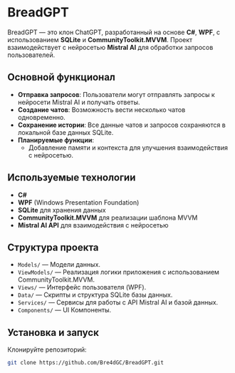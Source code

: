 # BreadGPT

BreadGPT — это клон ChatGPT, разработанный на основе **C#**, **WPF**, с использованием **SQLite** и **CommunityToolkit.MVVM**. Проект взаимодействует с нейросетью **Mistral AI** для обработки запросов пользователей.  

## Основной функционал

- **Отправка запросов**: Пользователи могут отправлять запросы к нейросети Mistral AI и получать ответы.
- **Создание чатов**: Возможность вести несколько чатов одновременно.
- **Сохранение истории**: Все данные чатов и запросов сохраняются в локальной базе данных SQLite.
- **Планируемые функции**: 
  - Добавление памяти и контекста для улучшения взаимодействия с нейросетью.

## Используемые технологии

- **C#**
- **WPF** (Windows Presentation Foundation)
- **SQLite** для хранения данных
- **CommunityToolkit.MVVM** для реализации шаблона MVVM
- **Mistral AI API** для взаимодействия с нейросетью

## Структура проекта

- `Models/` — Модели данных.
- `ViewModels/` — Реализация логики приложения с использованием CommunityToolkit.MVVM.
- `Views/` — Интерфейс пользователя (WPF).
- `Data/` — Скрипты и структура SQLite базы данных.
- `Services/` — Сервисы для работы с API Mistral AI и базой данных.
- `Components/` — UI Компоненты.

## Установка и запуск

Клонируйте репозиторий:
 
```bash
git clone https://github.com/Bre4dGC/BreadGPT.git
